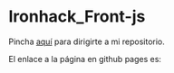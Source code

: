 # Ironhack_Front-js

Pincha [aquí](https://github.com/Xavitheforce/Ironhack_Front-js) para dirigirte a mi repositorio.

El enlace a la página en github pages es: 
